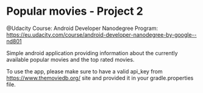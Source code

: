 # Popular movies - Project 2
@Udacity Course: Android Developer Nanodegree Program:
https://eu.udacity.com/course/android-developer-nanodegree-by-google--nd801

Simple android application providing information about the currently available popular movies and the top rated movies. 

To use the app, please make sure to have a valid api_key from https://www.themoviedb.org/ site and provided it in your gradle.properties file.